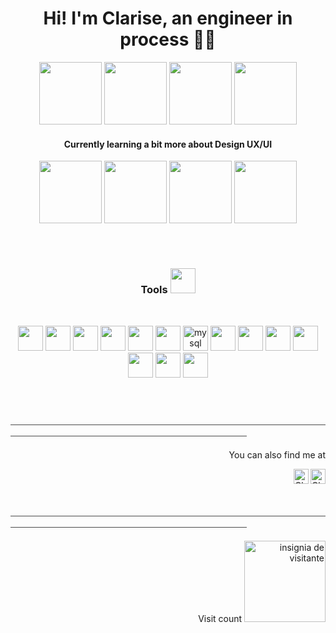 
<H1 align = "center"> Hi! I'm Clarise, an engineer in process 👩‍💻</H1>
<p align = "center"> <img src="https://media.giphy.com/media/9RmTjLJVakEfDd9CIH/giphy.gif" width="100" />  <img src="https://media.giphy.com/media/9RmTjLJVakEfDd9CIH/giphy.gif" width="100" />  <img src="https://media.giphy.com/media/9RmTjLJVakEfDd9CIH/giphy.gif" width="100" />   <img src="https://media.giphy.com/media/9RmTjLJVakEfDd9CIH/giphy.gif" width="100" /></p>


<H4 align = "center"> Currently learning a bit more about Design UX/UI </H4> 

<p align = "center"> <img src="https://media.giphy.com/media/9RmTjLJVakEfDd9CIH/giphy.gif" width="100" />  <img src="https://media.giphy.com/media/9RmTjLJVakEfDd9CIH/giphy.gif" width="100" />  <img src="https://media.giphy.com/media/9RmTjLJVakEfDd9CIH/giphy.gif" width="100" />   <img src="https://media.giphy.com/media/9RmTjLJVakEfDd9CIH/giphy.gif" width="100" /></p>
<H2></H2>
<br>
<H3 align = "center"> Tools  <img src="https://media.giphy.com/media/WUlplcMpOCEmTGBtBW/giphy.gif" width="40"> </H3><br>



<p align = "center"
<img src = "https://media.giphy.com/media/ln7z2eWriiQAllfVcn/giphy.gif" width="40"/>  <img src = "https://media.giphy.com/media/kdFc8fubgS31b8DsVu/giphy.gif" width="40" />
<img src = "https://media.giphy.com/media/Sr8xDpMwVKOHUWDVRD/giphy.gif" width="40" />
<img src = "https://media.giphy.com/media/XAxylRMCdpbEWUAvr8/giphy.gif" width="40" />
<img src = "https://media.giphy.com/media/IdyAQJVN2kVPNUrojM/giphy.gif" width="40" />
<img src = "https://media.giphy.com/media/fsEaZldNC8A1PJ3mwp/giphy.gif" width="40" />
<img src = "https://cdn.icon-icons.com/icons2/3053/PNG/128/figma_macos_bigsur_icon_190183.png" width="40" />
<img alt = "mysql" src = "https://cdn.icon-icons.com/icons2/1381/PNG/128/mysqlworkbench_93532.png" width="40" />
<img src = "https://cdn.icon-icons.com/icons2/2699/PNG/512/canva_logo_icon_168460.png" width="40" />
<img src = "https://media.giphy.com/media/KzJkzjggfGN5Py6nkT/giphy.gif" width="40" />
<img src = "https://media.giphy.com/media/jnDKffgCfGYOp6cMTK/giphy.gif" width="40" />
<img src = "https://cdn.icon-icons.com/icons2/3053/PNG/128/balsamiq_mockups_macos_bigsur_icon_190357.png" width="40" />
<img src = "https://cdn.icon-icons.com/icons2/2699/PNG/128/travis_ci_logo_icon_168453.png" width="40" />
<img src = "https://cdn.icon-icons.com/icons2/2108/PNG/128/heroku_icon_130912.png" width="40" />
<img src = "https://cdn.icon-icons.com/icons2/2699/PNG/128/slack_tile_logo_icon_168820.png" width="40" />

</p>
<br><br>

⎯⎯⎯⎯⎯⎯⎯⎯⎯⎯⎯⎯⎯⎯⎯⎯⎯⎯⎯⎯⎯⎯⎯⎯⎯⎯⎯⎯⎯⎯⎯⎯⎯⎯⎯⎯⎯⎯⎯⎯⎯⎯⎯⎯⎯⎯⎯⎯⎯⎯⎯⎯⎯⎯⎯⎯⎯⎯⎯⎯⎯⎯⎯⎯⎯⎯⎯⎯⎯⎯⎯⎯⎯⎯⎯⎯⎯⎯⎯⎯⎯⎯⎯⎯⎯⎯⎯⎯⎯⎯⎯⎯⎯⎯⎯⎯⎯⎯⎯⎯⎯⎯⎯⎯⎯⎯⎯⎯⎯⎯⎯⎯⎯⎯⎯⎯⎯⎯⎯⎯⎯⎯⎯⎯⎯⎯

<p align = "right"> You can also find me at  </p> 

[<img align = "right"  alt="Clarise's LinkedIn" width="24px" src="https://img.icons8.com/nolan/96/linkedin.png" />](https://www.linkedin.com/in/clarise-troncoso/) 
[<img align = "right" alt="Clarise's Twitter" width="24px" src="https://img.icons8.com/nolan/96/twitter.png" />](https://twitter.com/Claarisee) <br>


 

<br><br>
⎯⎯⎯⎯⎯⎯⎯⎯⎯⎯⎯⎯⎯⎯⎯⎯⎯⎯⎯⎯⎯⎯⎯⎯⎯⎯⎯⎯⎯⎯⎯⎯⎯⎯⎯⎯⎯⎯⎯⎯⎯⎯⎯⎯⎯⎯⎯⎯⎯⎯⎯⎯⎯⎯⎯⎯⎯⎯⎯⎯⎯⎯⎯⎯⎯⎯⎯⎯⎯⎯⎯⎯⎯⎯⎯⎯⎯⎯⎯⎯⎯⎯⎯⎯⎯⎯⎯⎯⎯⎯⎯⎯⎯⎯⎯⎯⎯⎯⎯⎯⎯⎯⎯⎯⎯⎯⎯⎯⎯⎯⎯⎯⎯⎯⎯⎯⎯⎯⎯⎯⎯⎯⎯⎯⎯⎯


<p align = "right"> Visit count <img src = "https://profile-counter.glitch.me/%7BClariseT%7D/count.svg" alt = "insignia de visitante" width="130"/>  </p>

